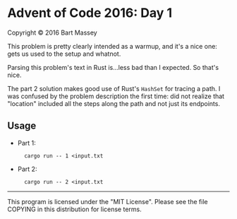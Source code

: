 # Advent of Code 2016: Day 1
Copyright © 2016 Bart Massey

This problem is pretty clearly intended as a warmup, and
it's a nice one: gets us used to the setup and whatnot.

Parsing this problem's text in Rust is...less bad than I
expected. So that's nice.

The part 2 solution makes good use of Rust's `HashSet` for
tracing a path. I was confused by the problem description
the first time: did not realize that "location" included all
the steps along the path and not just its endpoints.

## Usage

* Part 1:

        cargo run -- 1 <input.txt

* Part 2:

        cargo run -- 2 <input.txt

---

This program is licensed under the "MIT License".
Please see the file COPYING in this distribution
for license terms.
